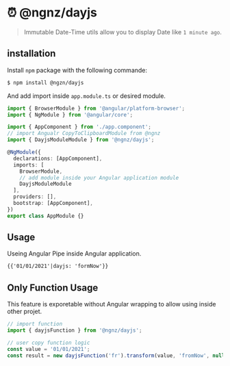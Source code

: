 # ⏰ @ngnz/dayjs

> Immutable Date-Time utils allow you to display Date like `1 minute ago`. 


## installation 

Install `npm` package with the following commande: 
```bash
$ npm install @ngzn/dayjs
```

And add import inside `app.module.ts` or desired module.
```typescript
import { BrowserModule } from '@angular/platform-browser';
import { NgModule } from '@angular/core';

import { AppComponent } from './app.component';
// import Angualr CopyToClipboardModule from @ngnz
import { DayjsModuleModule } from '@ngnz/dayjs';

@NgModule({
  declarations: [AppComponent],
  imports: [
    BrowserModule,
    // add module inside your Angular application module
    DayjsModuleModule 
  ],
  providers: [],
  bootstrap: [AppComponent],
})
export class AppModule {}

```

## Usage
Useing Angular Pipe inside Angular application.
```html
{{'01/01/2021'|dayjs: 'formNow'}}
```

## Only Function Usage 
This feature is exporetable without Angular wrapping to allow using inside other projet.

```ts
// import function
import { dayjsFunction } from '@ngnz/dayjs';

// user copy function logic
const value = '01/01/2021';
const result = new dayjsFunction('fr').transform(value, 'fromNow', null, true);
```
